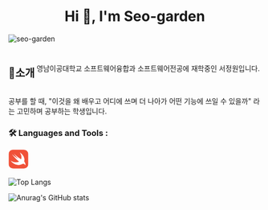 
<h1 align="center">Hi 👋, I'm Seo-garden</h1><p align="left"> <img src="https://komarev.com/ghpvc/?username=seo-garden&label=Profile%20views&color=0e75b6&style=flat" alt="seo-garden" /> </p>
<h2 style="display: inline-block; vertical-align: middle;">📌소개</h2>
영남이공대학교 소프트웨어융합과 소프트웨어전공에 재학중인 서정원입니다.

공부를 할 때, "이것을 왜 배우고 어디에 쓰며 더 나아가 어떤 기능에 쓰일 수 있을까" 라는 고민하며 공부하는 학생입니다.
  

<p align="left"> 
</p> 

<h3 align="left">🛠 Languages and Tools : </h3>
<p align="left"> <a href="https://developer.apple.com/swift/" target="_blank" rel="noreferrer"> <img src="https://raw.githubusercontent.com/devicons/devicon/master/icons/swift/swift-original.svg" alt="swift" width="40" height="40"/> </a></p>

![Top Langs](https://github-readme-stats.vercel.app/api/top-langs/?username=Seo-garden&layout=compact&theme=cobalt)<br>
 
![Anurag's GitHub stats](https://github-readme-stats.vercel.app/api?username=Seo-garden&show_icons=true&theme=radical)</br>

 
  

 

